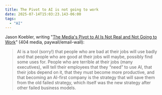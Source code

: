```yaml
---
title: The Pivot to AI is not going to work
date: 2025-07-14T15:03:23.143-06:00
tags:
  - "AI" 
---
```


Jason Koebler, writing "[The Media's Pivot to AI Is Not Real and Not Going to Work](https://www.404media.co/the-medias-pivot-to-ai-is-not-real-and-not-going-to-work/?ref=daily-stories-newsletter)" (404 media, paywall/email-wall):

> AI is a tool (sorry!) that people who are bad at their jobs will use badly and that people who are good at their jobs will maybe, possibly find some uses for. People who are terrible at their jobs (many executives), will tell their employees that they “need” to use AI, that their jobs depend on it, that they must become more productive, and that becoming an AI-first company is the strategy that will save them from the old failed strategy, which itself was the new strategy after other failed business models.